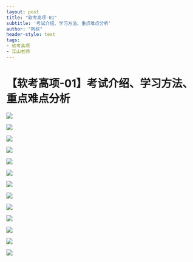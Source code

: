 ```yaml
---
layout: post
title: "软考高项-01"
subtitle: '考试介绍、学习方法、重点难点分析'
author: "陶叔"
header-style: text
tags:
- 软考高项
- 江山老师
---
```


# 【软考高项-01】考试介绍、学习方法、重点难点分析

![](https://tjj006-1302037511.cos.ap-shanghai.myqcloud.com/2022/08/28/16616567844325.jpg)

![](https://tjj006-1302037511.cos.ap-shanghai.myqcloud.com/2022/08/28/16616567617017.jpg)

![](https://tjj006-1302037511.cos.ap-shanghai.myqcloud.com/2022/08/28/16616568071450.jpg)

![](https://tjj006-1302037511.cos.ap-shanghai.myqcloud.com/2022/08/28/16616569330593.jpg)

![](https://tjj006-1302037511.cos.ap-shanghai.myqcloud.com/2022/08/28/16616569163566.jpg)

![](https://tjj006-1302037511.cos.ap-shanghai.myqcloud.com/2022/08/28/16616570014429.jpg)

![](https://tjj006-1302037511.cos.ap-shanghai.myqcloud.com/2022/08/28/16616570736686.jpg)

![](https://tjj006-1302037511.cos.ap-shanghai.myqcloud.com/2022/08/28/16616570865387.jpg)

![](https://tjj006-1302037511.cos.ap-shanghai.myqcloud.com/2022/08/28/16616571669737.jpg)

![](https://tjj006-1302037511.cos.ap-shanghai.myqcloud.com/2022/08/28/16616572616933.jpg)

![](https://tjj006-1302037511.cos.ap-shanghai.myqcloud.com/2022/08/28/16616572790809.jpg)

![](https://tjj006-1302037511.cos.ap-shanghai.myqcloud.com/2022/08/28/16616573723823.jpg)

![](https://tjj006-1302037511.cos.ap-shanghai.myqcloud.com/2022/08/28/16616574240650.jpg)
